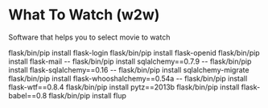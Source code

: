 # What To Watch (w2w)
Software that helps you to select movie to watch

flask/bin/pip install flask-login
flask/bin/pip install flask-openid
flask/bin/pip install flask-mail
-- flask/bin/pip install sqlalchemy==0.7.9
-- flask/bin/pip install flask-sqlalchemy==0.16
-- flask/bin/pip install sqlalchemy-migrate
flask/bin/pip install flask-whooshalchemy==0.54a
-- flask/bin/pip install flask-wtf==0.8.4
flask/bin/pip install pytz==2013b
flask/bin/pip install flask-babel==0.8
flask/bin/pip install flup